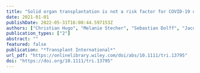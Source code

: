 ```yaml
---
title: "Solid organ transplantation is not a risk factor for COVID-19 disease outcome"
date: 2021-01-01
publishDate: 2022-05-31T16:00:44.597153Z
authors: ["Christian Hugo", "Melanie Stecher", "Sebastian Dolff", "Jacob Nattermann", "Jörg Vehreschild", "Theresa Hippchen", "Timm Westhoff", "Martina Bertolo", "Bernd Hohenstein", "Frank Hanses", "Christian Strassburg"]
publication_types: ["2"]
abstract: ""
featured: false
publication: "*Transplant International*"
url_pdf: "https://onlinelibrary.wiley.com/doi/abs/10.1111/tri.13795"
doi: "https://doi.org/10.1111/tri.13795"
---
```


